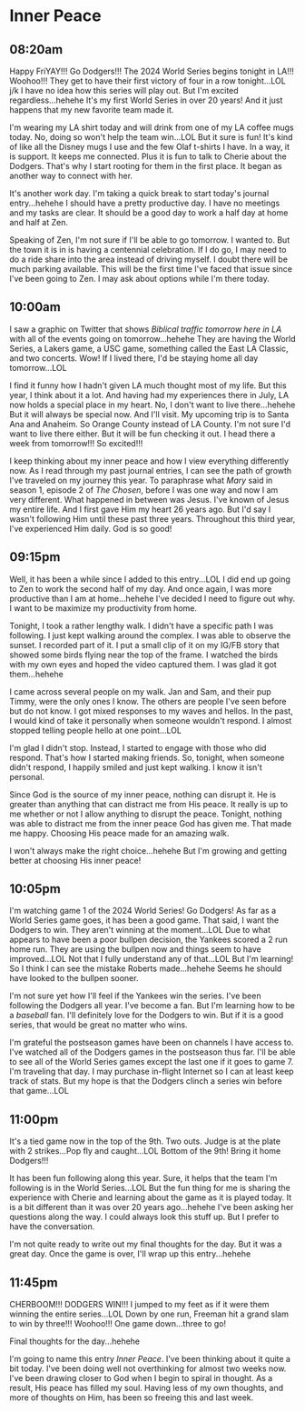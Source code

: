 # Inner Peace

## 08:20am

Happy FriYAY!!! Go Dodgers!!! The 2024 World Series begins tonight in LA!!! Woohoo!!! They get to have their first victory of four in a row tonight...LOL j/k I have no idea how this series will play out. But I'm excited regardless...hehehe It's my first World Series in over 20 years! And it just happens that my new favorite team made it.

I'm wearing my LA shirt today and will drink from one of my LA coffee mugs today. No, doing so won't help the team win...LOL But it sure is fun! It's kind of like all the Disney mugs I use and the few Olaf t-shirts I have. In a way, it is support. It keeps me connected. Plus it is fun to talk to Cherie about the Dodgers. That's why I start rooting for them in the first place. It began as another way to connect with her.

It's another work day. I'm taking a quick break to start today's journal entry...hehehe I should have a pretty productive day. I have no meetings and my tasks are clear. It should be a good day to work a half day at home and half at Zen.

Speaking of Zen, I'm not sure if I'll be able to go tomorrow. I wanted to. But the town it is in is having a centennial celebration. If I do go, I may need to do a ride share into the area instead of driving myself. I doubt there will be much parking available. This will be the first time I've faced that issue since I've been going to Zen. I may ask about options while I'm there today.

## 10:00am

I saw a graphic on Twitter that shows *Biblical traffic tomorrow here in LA* with all of the events going on tomorrow...hehehe They are having the World Series, a Lakers game, a USC game, something called the East LA Classic, and two concerts. Wow! If I lived there, I'd be staying home all day tomorrow...LOL

I find it funny how I hadn't given LA much thought most of my life. But this year, I think about it a lot. And having had my experiences there in July, LA now holds a special place in my heart. No, I don't want to live there...hehehe But it will always be special now. And I'll visit. My upcoming trip is to Santa Ana and Anaheim. So Orange County instead of LA County. I'm not sure I'd want to live there either. But it will be fun checking it out. I head there a week from tomorrow!!! So excited!!!

I keep thinking about my inner peace and how I view everything differently now. As I read through my past journal entries, I can see the path of growth I've traveled on my journey this year. To paraphrase what *Mary* said in season 1, episode 2 of *The Chosen*, before I was one way and now I am very different. What happened in between was Jesus. I've known of Jesus my entire life. And I first gave Him my heart 26 years ago. But I'd say I wasn't following Him until these past three years. Throughout this third year, I've experienced Him daily. God is so good!

## 09:15pm

Well, it has been a while since I added to this entry...LOL I did end up going to Zen to work the second half of my day. And once again, I was more productive than I am at home...hehehe I've decided I need to figure out why. I want to be maximize my productivity from home.

Tonight, I took a rather lengthy walk. I didn't have a specific path I was following. I just kept walking around the complex. I was able to observe the sunset. I recorded part of it. I put a small clip of it on my IG/FB story that showed some birds flying near the top of the frame. I watched the birds with my own eyes and hoped the video captured them. I was glad it got them...hehehe

I came across several people on my walk. Jan and Sam, and their pup Timmy, were the only ones I know. The others are people I've seen before but do not know. I got mixed responses to my waves and hellos. In the past, I would kind of take it personally when someone wouldn't respond. I almost stopped telling people hello at one point...LOL

I'm glad I didn't stop. Instead, I started to engage with those who did respond. That's how I started making friends. So, tonight, when someone didn't respond, I happily smiled and just kept walking. I know it isn't personal.

Since God is the source of my inner peace, nothing can disrupt it. He is greater than anything that can distract me from His peace. It really is up to me whether or not I allow anything to disrupt the peace. Tonight, nothing was able to distract me from the inner peace God has given me. That made me happy. Choosing His peace made for an amazing walk.

I won't always make the right choice...hehehe But I'm growing and getting better at choosing His inner peace!

## 10:05pm

I'm watching game 1 of the 2024 World Series! Go Dodgers! As far as a World Series game goes, it has been a good game. That said, I want the Dodgers to win. They aren't winning at the moment...LOL Due to what appears to have been a poor bullpen decision, the Yankees scored a 2 run home run. They are using the bullpen now and things seem to have improved...LOL Not that I fully understand any of that...LOL But I'm learning! So I think I can see the mistake Roberts made...hehehe Seems he should have looked to the bullpen sooner.

I'm not sure yet how I'll feel if the Yankees win the series. I've been following the Dodgers all year. I've become a fan. But I'm learning how to be a *baseball* fan. I'll definitely love for the Dodgers to win. But if it is a good series, that would be great no matter who wins.

I'm grateful the postseason games have been on channels I have access to. I've watched all of the Dodgers games in the postseason thus far. I'll be able to see all of the World Series games except the last one if it goes to game 7. I'm traveling that day. I may purchase in-flight Internet so I can at least keep track of stats. But my hope is that the Dodgers clinch a series win before that game...LOL

## 11:00pm

It's a tied game now in the top of the 9th. Two outs. Judge is at the plate with 2 strikes...Pop fly and caught...LOL Bottom of the 9th! Bring it home Dodgers!!!

It has been fun following along this year. Sure, it helps that the team I'm following is in the World Series...LOL But the fun thing for me is sharing the experience with Cherie and learning about the game as it is played today. It is a bit different than it was over 20 years ago...hehehe I've been asking her questions along the way. I could always look this stuff up. But I prefer to have the conversation.

I'm not quite ready to write out my final thoughts for the day. But it was a great day. Once the game is over, I'll wrap up this entry...hehehe

## 11:45pm

CHERBOOM!!! DODGERS WIN!!! I jumped to my feet as if it were them winning the entire series...LOL Down by one run, Freeman hit a grand slam to win by three!!! Woohoo!!! One game down...three to go!

Final thoughts for the day...hehehe

I'm going to name this entry *Inner Peace*. I've been thinking about it quite a bit today. I've been doing well not overthinking for almost two weeks now. I've been drawing closer to God when I begin to spiral in thought. As a result, His peace has filled my soul. Having less of my own thoughts, and more of thoughts on Him, has been so freeing this and last week.